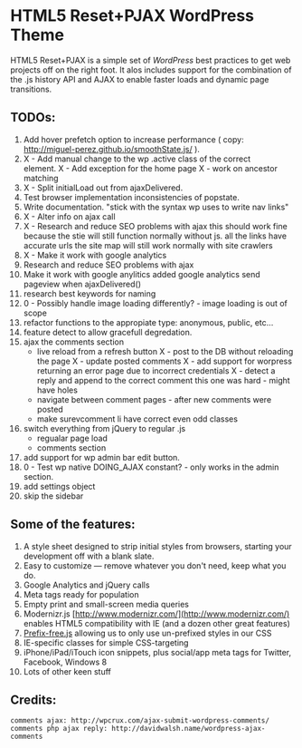 #  HTML5 Reset+PJAX WordPress Theme

HTML5 Reset+PJAX is a simple set of *WordPress* best practices to get web projects off on the right foot. It alos includes support for the combination of the .js history API and AJAX to enable faster loads and dynamic page transitions.

## TODOs:
1. Add hover prefetch option to increase performance ( copy: http://miguel-perez.github.io/smoothState.js/ ).
2. X - Add manual change to the wp .active class of the correct <nav> element.
	X - Add exception for the home page
	X - work on ancestor matching
3. X - Split initialLoad out from ajaxDelivered.
4. Test browser implementation inconsistencies of popstate.
6. Write documentation. "stick with the syntax wp uses to write nav links"
7. X - Alter <head> info on ajax call
8. X - Research and reduce SEO problems with ajax
	this should work fine because the stie will still function normally without js. 
	all the links have accurate urls
	the site map will still work normally with site crawlers 
9. X - Make it work with google analytics
8. Research and reduce SEO problems with ajax
9. Make it work with google anylitics
	added google analytics send pageview when ajaxDelivered()
10. research best keywords for naming
11. 0 - Possibly handle image loading differently? - image loading is out of scope
12. refactor functions to the appropiate type: anonymous, public, etc...
13. feature detect to allow gracefull degredation.
15. ajax the comments section
	- live reload from a refresh button
	X - post to the DB without reloading the page
	X - update posted comments
	X - add support for worpress returning an error page due to incorrect credentials
	X - detect a reply and append to the correct comment
		this one was hard - might have holes
	- navigate between comment pages - after new comments were posted
	- make surevcomment li have correct even odd classes
16. switch everything from jQuery to regular .js
	- regualar page load
	- comments section
17. add support for wp admin bar edit button.
18. 0 - Test wp native DOING_AJAX constant? - only works in the admin section.
19. add settings object
20. skip the sidebar


## Some of the features:

1. A style sheet designed to strip initial styles from browsers, starting your development off with a blank slate.
2. Easy to customize — remove whatever you don't need, keep what you do.
3. Google Analytics and jQuery calls
4. Meta tags ready for population
5. Empty print and small-screen media queries
6. Modernizr.js [http://www.modernizr.com/](http://www.modernizr.com/) enables HTML5 compatibility with IE (and a dozen other great features)
7. [Prefix-free.js](http://leaverou.github.io/prefixfree/) allowing us to only use un-prefixed styles in our CSS
8. IE-specific classes for simple CSS-targeting
9. iPhone/iPad/iTouch icon snippets, plus social/app meta tags for Twitter, Facebook, Windows 8
10. Lots of other keen stuff

## Credits:
	comments ajax: http://wpcrux.com/ajax-submit-wordpress-comments/
	comments php ajax reply: http://davidwalsh.name/wordpress-ajax-comments


